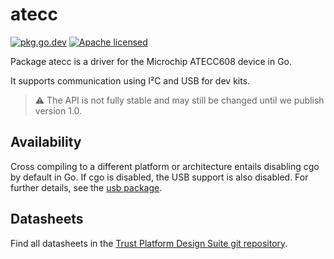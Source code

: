 # atecc

[![pkg.go.dev][docs-badge]][docs-url]
[![Apache licensed][license-badge]][license-url]

[docs-badge]: https://pkg.go.dev/badge/github.com/bobo/go-atecc.svg
[docs-url]: https://pkg.go.dev/github.com/bobo/go-atecc
[license-badge]: https://img.shields.io/badge/license-Apache-blue.svg
[license-url]: https://github.com/bobo/go-atecc/blob/main/LICENSE

Package atecc is a driver for the Microchip ATECC608 device in Go.

It supports communication using I²C and USB for dev kits.

> :warning: The API is not fully stable and may still be changed until we
> publish version 1.0.

## Availability

Cross compiling to a different platform or architecture entails disabling cgo
by default in Go. If cgo is disabled, the USB support is also disabled. For
further details, see the [usb package](https://github.com/karalabe/usb).

## Datasheets

Find all datasheets in the [Trust Platform Design Suite git
repository](https://github.com/MicrochipTech/cryptoauth_trustplatform_designsuite/).
